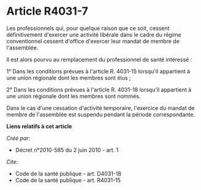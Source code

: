 # Article R4031-7

Les professionnels qui, pour quelque raison que ce soit, cessent définitivement d'exercer une activité libérale dans le cadre
du régime conventionnel cessent d'office d'exercer leur mandat de membre de l'assemblée. 

Il est alors pourvu au remplacement du professionnel de santé intéressé : 

1° Dans les conditions prévues à l'article R. 4031-15 lorsqu'il appartient à une union régionale dont les membres sont
élus ; 

2° Dans les conditions prévues à l'article R. 4031-18 lorsqu'il appartient à une union régionale dont les membres sont
nommés. 

Dans le cas d'une cessation d'activité temporaire, l'exercice du mandat de membre de l'assemblée est suspendu pendant la
période correspondante.

**Liens relatifs à cet article**

_Créé par_:

  - Décret n°2010-585 du 2 juin 2010 - art. 1

_Cite_:

  - Code de la santé publique - art. D4031-18
  - Code de la santé publique - art. R4031-15
